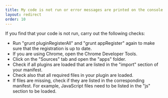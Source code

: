 ```yaml
---
title: My code is not run or error messages are printed on the console
layout: redirect
order: 10
---
```


If you find that your code is not run, carry out the following checks:

* Run "grunt pluginRegisterAll" and "grunt appRegister" again to make sure that the registration is up to date.
* If you are using Chrome, open the Chrome Developer Tools.
* Click on the "Sources" tab and open the "apps" folder.
 * Check if all plugins are loaded that are listed in the "import" section of your manifest.
 * Check also that all required files in your plugin are loaded.
* If files are missing, check if they are listed in the corresponding manifest. For example, JavaScript files need to be listed in the "js" section to be loaded.
